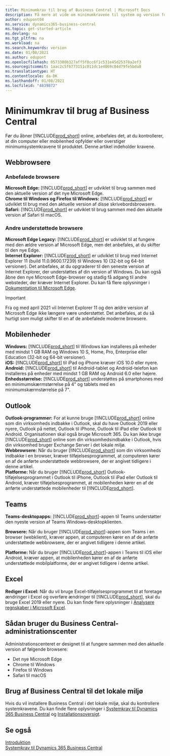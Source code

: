 ```yaml
---
title: Minimumkrav til brug af Business Central | Microsoft Docs
description: Få mere at vide om minimumkravene til system og version for brug af Business Central online.
author: edupont04
ms.service: dynamics365-business-central
ms.topic: get-started-article
ms.devlang: na
ms.tgt_pltfrm: na
ms.workload: na
ms.search.keywords: version
ms.date: 01/08/2021
ms.author: edupont
ms.openlocfilehash: 0573380b327aff5f0cc6f1c531e45d25378a2ef3
ms.sourcegitcommit: 1aac2c5f6773151c011dc1e4069c84d79fe5bda8
ms.translationtype: HT
ms.contentlocale: da-DK
ms.lasthandoff: 01/08/2021
ms.locfileid: "4839872"
---
```

# <a name="minimum-requirements-for-using-business-central"></a>Minimumkrav til brug af Business Central

Før du åbner [!INCLUDE[prod_short](includes/prod_short.md)] online, anbefales det, at du kontrollerer, at din computer eller mobilenhed opfylder eller overstiger minimumsystemkravene til produktet. Denne artikel indeholder kravene.  

## <a name="browsers"></a>Webbrowsere

### <a name="recommended-browsers"></a>Anbefalede browsere

**Microsoft Edge:** [!INCLUDE[prod_short](includes/prod_short.md)] er udviklet til brug sammen med den aktuelle version af det nye Microsoft Edge.  
**Chrome til Windows og Firefox til Windows:** [!INCLUDE[prod_short](includes/prod_short.md)] er udviklet til brug med den aktuelle version af disse skrivebordsbrowsere.  
**Safari:** [!INCLUDE[prod_short](includes/prod_short.md)] er udviklet til brug sammen med den aktuelle version af Safari til macOS.  

### <a name="other-supported-browsers"></a>Andre understøttede browsere

**Microsoft Edge Legacy:** [!INCLUDE[prod_short](includes/prod_short.md)] er udviklet til at fungere med den ældre version af Microsoft Edge, men det anbefales, at du skifter til den nye Edge.  
**Internet Explorer:** [!INCLUDE[prod_short](includes/prod_short.md)] er udviklet til brug med Internet Explorer 11 (build 11.0.9600.17239) til Windows 10 (32-bit og 64-bit versioner). Det anbefales, at du opgraderer til den seneste version af Internet Explorer, der understøttes af din version af Windows. Du kan også åbne den nye Microsoft Edge-browser og stadig få adgang til andre websteder, der kræver Internet Explorer. Du kan få flere oplysninger i [Dokumentation til Microsoft Edge](/deployedge/edge-ie-mode).

> [!IMPORTANT]
> Fra og med april 2021 vil Internet Explorer 11 og den ældre version af Microsoft Edge ikke længere være understøttet. Det anbefales, at du så hurtigt som muligt skifter til en af de anbefalede moderne browsere.

## <a name="mobile-devices"></a>Mobilenheder

**Windows:** [!INCLUDE[prod_short](includes/prod_short.md)] til Windows kan installeres på enheder med mindst 1 GB RAM og Windows 10 S, Home, Pro, Enterprise eller Education (32-bit og 64-bit versioner).  
**iOS:** [!INCLUDE[prod_short](includes/prod_short.md)] til iPad og iPhone kræver iOS 10.0 eller nyere.  
**Android:** [!INCLUDE[prod_short](includes/prod_short.md)] til Android-tablet og Android-telefon kan installeres på enheder med mindst 1 GB RAM og Android 6.0 eller højere.  
**Enhedsstørrelse:** [!INCLUDE[prod_short](includes/prod_short.md)] understøttes på smartphones med en minimumskærmstørrelse på 4" og tablets med en minimumskærmstørrelse på 7".  

## <a name="outlook"></a>Outlook

**Outlook-programmer:** For at kunne bruge [!INCLUDE[prod_short](includes/prod_short.md)] online som din virksomheds indbakke i Outlook, skal du have Outlook 2019 eller nyere, Outlook på nettet, Outlook til iPhone, Outlook til iPad eller Outlook til Android. Organisationen skal også bruge Microsoft 365. Du kan ikke bruge [!INCLUDE[prod_short](includes/prod_short.md)] online som din virksomhedsindbakke i Outlook, hvis din virksomhed bruger Exchange Server i det lokale miljø.  
**Webbrowsere:** Når du bruger [!INCLUDE[prod_short](includes/prod_short.md)] som din virksomheds indbakke i en browser, kræver tilføjelsesprogrammet, at computeren kører en af de anførte understøttede webbrowsere, der er angivet tidligere i denne artikel.  
**Platforme:** Når du bruger [!INCLUDE[prod_short](includes/prod_short.md)] Outlook-tilføjelsesprogrammet i Outlook til iPhone, Outlook til iPad eller Outlook til Android, kræver tilføjelsesprogrammet, at mobilenheden kører en af de anførte understøttede mobilenheder til [!INCLUDE[prod_short](includes/prod_short.md)].  

## <a name="teams"></a>Teams

**Teams-desktopapps:** [!INCLUDE[prod_short](includes/prod_short.md)]-appen til Teams understøtter den nyeste version af Teams Windows-desktopklienten. 

**Browsere:** Når du bruger [!INCLUDE[prod_short](includes/prod_short.md)]-appen som Teams i en browser (webklient), kræver appen, at computeren kører en af de anførte understøttede webbrowsere, der er angivet tidligere i denne artikel. 

**Platforme:** Når du bruger [!INCLUDE[prod_short](includes/prod_short.md)]-appen i Teams til iOS eller Android, kræver appen, at mobilenheden kører en af de anførte understøttede mobilplatforme, der er angivet tidligere i denne artikel.

## <a name="excel"></a>Excel

**Rediger i Excel:** Når du vil bruge Excel-tilføjelsesprogrammet til at foretage ændringer i Excel og overføre ændringer til [!INCLUDE[prod_short](includes/prod_short.md)], skal du bruge Excel 2019 eller nyere. Du kan finde flere oplysninger i [Analysere regnskaber i Microsoft Excel](finance-analyze-excel.md).  

## <a name="using-the-business-central-administration-center"></a><a name="TAC"></a> Sådan bruger du Business Central-administrationscenter

Administrationscenteret er designet til at fungere sammen med den aktuelle version af følgende browsere:

- Det nye Microsoft Edge
- Chrome til Windows
- Firefox til Windows
- Safari til macOS

## <a name="using-business-central-on-premises"></a>Brug af Business Central til det lokale miljø

Hvis du vil installere Business Central i det lokale miljø, skal du kontrollere systemkravene. Du kan finde flere oplysninger i [Systemkrav til Dynamics 365 Business Central](/dynamics365/business-central/dev-itpro/deployment/system-requirement-business-central-v17) og [Installationsoversigt](/dynamics365/business-central/dev-itpro/deployment/deployment).  

## <a name="see-also"></a>Se også

[Introduktion](product-get-started.md)  
[Systemkrav til Dynamics 365 Business Central](/dynamics365/business-central/dev-itpro/deployment/system-requirement-business-central-v17)  
